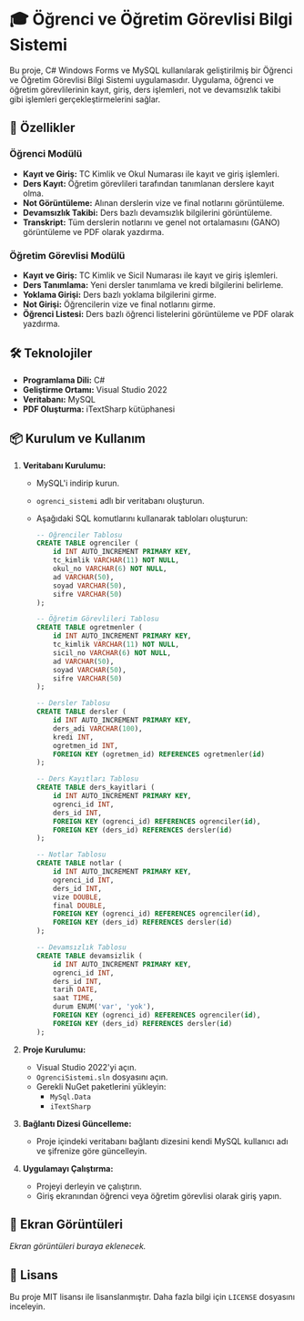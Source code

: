 # 🎓 Öğrenci ve Öğretim Görevlisi Bilgi Sistemi

Bu proje, C# Windows Forms ve MySQL kullanılarak geliştirilmiş bir Öğrenci ve Öğretim Görevlisi Bilgi Sistemi uygulamasıdır. Uygulama, öğrenci ve öğretim görevlilerinin kayıt, giriş, ders işlemleri, not ve devamsızlık takibi gibi işlemleri gerçekleştirmelerini sağlar.

## 🚀 Özellikler

### Öğrenci Modülü

- **Kayıt ve Giriş:** TC Kimlik ve Okul Numarası ile kayıt ve giriş işlemleri.
- **Ders Kayıt:** Öğretim görevlileri tarafından tanımlanan derslere kayıt olma.
- **Not Görüntüleme:** Alınan derslerin vize ve final notlarını görüntüleme.
- **Devamsızlık Takibi:** Ders bazlı devamsızlık bilgilerini görüntüleme.
- **Transkript:** Tüm derslerin notlarını ve genel not ortalamasını (GANO) görüntüleme ve PDF olarak yazdırma.

### Öğretim Görevlisi Modülü

- **Kayıt ve Giriş:** TC Kimlik ve Sicil Numarası ile kayıt ve giriş işlemleri.
- **Ders Tanımlama:** Yeni dersler tanımlama ve kredi bilgilerini belirleme.
- **Yoklama Girişi:** Ders bazlı yoklama bilgilerini girme.
- **Not Girişi:** Öğrencilerin vize ve final notlarını girme.
- **Öğrenci Listesi:** Ders bazlı öğrenci listelerini görüntüleme ve PDF olarak yazdırma.

## 🛠️ Teknolojiler

- **Programlama Dili:** C#
- **Geliştirme Ortamı:** Visual Studio 2022
- **Veritabanı:** MySQL
- **PDF Oluşturma:** iTextSharp kütüphanesi

## 📦 Kurulum ve Kullanım

1. **Veritabanı Kurulumu:**
   - MySQL'i indirip kurun.
   - `ogrenci_sistemi` adlı bir veritabanı oluşturun.
   - Aşağıdaki SQL komutlarını kullanarak tabloları oluşturun:

     ```sql
     -- Öğrenciler Tablosu
     CREATE TABLE ogrenciler (
         id INT AUTO_INCREMENT PRIMARY KEY,
         tc_kimlik VARCHAR(11) NOT NULL,
         okul_no VARCHAR(6) NOT NULL,
         ad VARCHAR(50),
         soyad VARCHAR(50),
         sifre VARCHAR(50)
     );

     -- Öğretim Görevlileri Tablosu
     CREATE TABLE ogretmenler (
         id INT AUTO_INCREMENT PRIMARY KEY,
         tc_kimlik VARCHAR(11) NOT NULL,
         sicil_no VARCHAR(6) NOT NULL,
         ad VARCHAR(50),
         soyad VARCHAR(50),
         sifre VARCHAR(50)
     );

     -- Dersler Tablosu
     CREATE TABLE dersler (
         id INT AUTO_INCREMENT PRIMARY KEY,
         ders_adi VARCHAR(100),
         kredi INT,
         ogretmen_id INT,
         FOREIGN KEY (ogretmen_id) REFERENCES ogretmenler(id)
     );

     -- Ders Kayıtları Tablosu
     CREATE TABLE ders_kayitlari (
         id INT AUTO_INCREMENT PRIMARY KEY,
         ogrenci_id INT,
         ders_id INT,
         FOREIGN KEY (ogrenci_id) REFERENCES ogrenciler(id),
         FOREIGN KEY (ders_id) REFERENCES dersler(id)
     );

     -- Notlar Tablosu
     CREATE TABLE notlar (
         id INT AUTO_INCREMENT PRIMARY KEY,
         ogrenci_id INT,
         ders_id INT,
         vize DOUBLE,
         final DOUBLE,
         FOREIGN KEY (ogrenci_id) REFERENCES ogrenciler(id),
         FOREIGN KEY (ders_id) REFERENCES dersler(id)
     );

     -- Devamsızlık Tablosu
     CREATE TABLE devamsizlik (
         id INT AUTO_INCREMENT PRIMARY KEY,
         ogrenci_id INT,
         ders_id INT,
         tarih DATE,
         saat TIME,
         durum ENUM('var', 'yok'),
         FOREIGN KEY (ogrenci_id) REFERENCES ogrenciler(id),
         FOREIGN KEY (ders_id) REFERENCES dersler(id)
     );
   

2. **Proje Kurulumu:**
   - Visual Studio 2022'yi açın.
   - `OgrenciSistemi.sln` dosyasını açın.
   - Gerekli NuGet paketlerini yükleyin:
     - `MySql.Data`
     - `iTextSharp`

3. **Bağlantı Dizesi Güncelleme:**
   - Proje içindeki veritabanı bağlantı dizesini kendi MySQL kullanıcı adı ve şifrenize göre güncelleyin.

4. **Uygulamayı Çalıştırma:**
   - Projeyi derleyin ve çalıştırın.
   - Giriş ekranından öğrenci veya öğretim görevlisi olarak giriş yapın.

## 📄 Ekran Görüntüleri

*Ekran görüntüleri buraya eklenecek.*

## 📜 Lisans

Bu proje MIT lisansı ile lisanslanmıştır. Daha fazla bilgi için `LICENSE` dosyasını inceleyin.

